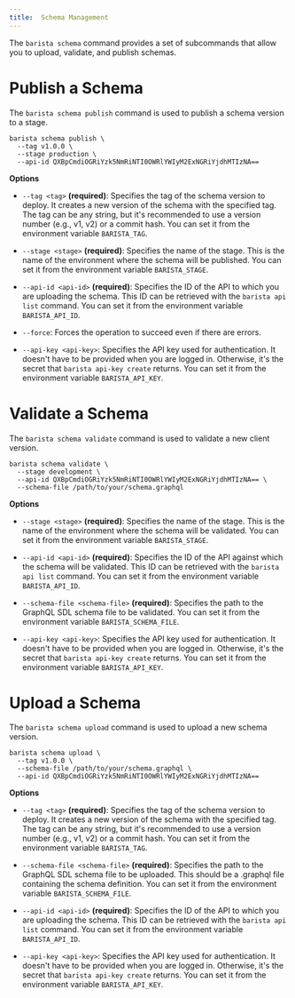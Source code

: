 ```yaml
---
title:  Schema Management 
---
```


The `barista schema` command provides a set of subcommands that allow you to upload, validate, and publish schemas.

# Publish a Schema 

The `barista schema publish` command is used to publish a schema version to a stage.

```shell
barista schema publish \
  --tag v1.0.0 \
  --stage production \
  --api-id QXBpCmdiOGRiYzk5NmRiNTI0OWRlYWIyM2ExNGRiYjdhMTIzNA==
```

**Options**

- `--tag <tag>` **(required)**: Specifies the tag of the schema version to deploy. It creates a new version of the schema with the specified tag. The tag can be any string, but it's recommended to use a version number (e.g., v1, v2) or a commit hash. You can set it from the environment variable `BARISTA_TAG`.
  
- `--stage <stage>` **(required)**: Specifies the name of the stage. This is the name of the environment where the schema will be published. You can set it from the environment variable `BARISTA_STAGE`.
  
- `--api-id <api-id>` **(required)**: Specifies the ID of the API to which you are uploading the schema. This ID can be retrieved with the `barista api list` command. You can set it from the environment variable `BARISTA_API_ID`.
  
- `--force`: Forces the operation to succeed even if there are errors.
  
- `--api-key <api-key>`: Specifies the API key used for authentication. It doesn't have to be provided when you are logged in. Otherwise, it's the secret that `barista api-key create` returns. You can set it from the environment variable `BARISTA_API_KEY`.

# Validate a Schema 

The `barista schema validate` command is used to validate a new client version.

```shell
barista schema validate \
  --stage development \
  --api-id QXBpCmdiOGRiYzk5NmRiNTI0OWRlYWIyM2ExNGRiYjdhMTIzNA== \
  --schema-file /path/to/your/schema.graphql
```

**Options**

- `--stage <stage>` **(required)**: Specifies the name of the stage. This is the name of the environment where the schema will be validated. You can set it from the environment variable `BARISTA_STAGE`.
  
- `--api-id <api-id>` **(required)**: Specifies the ID of the API against which the schema will be validated. This ID can be retrieved with the `barista api list` command. You can set it from the environment variable `BARISTA_API_ID`.
  
- `--schema-file <schema-file>` **(required)**: Specifies the path to the GraphQL SDL schema file to be validated. You can set it from the environment variable `BARISTA_SCHEMA_FILE`.
  
- `--api-key <api-key>`: Specifies the API key used for authentication. It doesn't have to be provided when you are logged in. Otherwise, it's the secret that `barista api-key create` returns. You can set it from the environment variable `BARISTA_API_KEY`.

# Upload a Schema 

The `barista schema upload` command is used to upload a new schema version.

```shell
barista schema upload \
  --tag v1.0.0 \
  --schema-file /path/to/your/schema.graphql \
  --api-id QXBpCmdiOGRiYzk5NmRiNTI0OWRlYWIyM2ExNGRiYjdhMTIzNA==
```

**Options**

- `--tag <tag>` **(required)**: Specifies the tag of the schema version to deploy. It creates a new version of the schema with the specified tag. The tag can be any string, but it's recommended to use a version number (e.g., v1, v2) or a commit hash. You can set it from the environment variable `BARISTA_TAG`.
  
- `--schema-file <schema-file>` **(required)**: Specifies the path to the GraphQL SDL schema file to be uploaded. This should be a .graphql file containing the schema definition. You can set it from the environment variable `BARISTA_SCHEMA_FILE`.

- `--api-id <api-id>` **(required)**: Specifies the ID of the API to which you are uploading the schema. This ID can be retrieved with the `barista api list` command. You can set it from the environment variable `BARISTA_API_ID`.

- `--api-key <api-key>`: Specifies the API key used for authentication. It doesn't have to be provided when you are logged in. Otherwise, it's the secret that `barista api-key create` returns. You can set it from the environment variable `BARISTA_API_KEY`.
